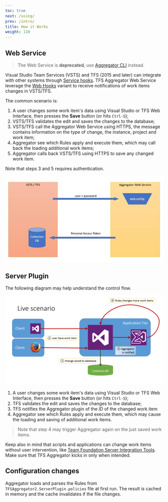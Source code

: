 ```yaml
---
toc: true
next: /using/
prev: /intro/
title: How it Works
weight: 110
---
```


## Web Service

> The Web Service is **deprecated**, use [Aggregator CLI](/docs/v3) instead.

Visual Studio Team Services (VSTS) and TFS (2015 and later) can integrate with other systems through [Service hooks](https://www.visualstudio.com/en-us/docs/integrate/get-started/service-hooks/get-started).
TFS Aggregator Web Service leverage the [Web Hooks](https://www.visualstudio.com/en-us/docs/integrate/get-started/service-hooks/services/webhooks) variant
to receive notifications of work items changes in VSTS/TFS.

The common scenario is:

 1. A user changes some work item's data using Visual Studio or TFS Web Interface, then presses the **Save** button (or hits `Ctrl-S`);
 2. VSTS/TFS validates the edit and saves the changes to the database;
 3. VSTS/TFS call the Aggregator Web Service using HTTPS, the message contains information on the type of change, the instance, project and work item;
 4. Aggregator see which Rules apply and execute them, which may call back the loading additional work items;
 5. Aggregator calls back VSTS/TFS using HTTPS to save any changed work item.

Note that steps 3 and 5 requires authentication.

![Web Service Authentication](./webservice-authentication.jpg)

## Server Plugin

The following diagram may help understand the control flow.

![Plugin flow](./live-scenario.png)

 1. A user changes some work item's data using Visual Studio or TFS Web Interface, then presses the **Save** button (or hits `Ctrl-S`);
 2. TFS validates the edit and saves the changes to the database;
 3. TFS notifies the Aggregator plugin of the *ID* of the changed work item
 4. Aggregator see which Rules apply and execute them, which may cause the loading and saving of additional work items.

> Note that step 4 may trigger Aggregator again on the just saved work items.

Keep also in mind that scripts and applications can change work items without user intervention, like [Team Foundation Server Integration Tools](https://visualstudiogallery.msdn.microsoft.com/eb77e739-c98c-4e36-9ead-fa115b27fefe). Make sure that TFS Aggregator kicks in only when intended.


## Configuration changes

Aggregator loads and parses the Rules from `TFSAggregator2.ServerPlugin.policies` file at first run. The result is cached in memory and the cache invalidates if the file changes.